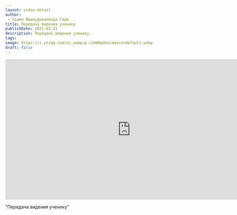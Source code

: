 ```yaml
---
layout: video-detail
author:
 - Свами Вишнудевананда Гири
title: Передача видения ученику
publishDate: 2022-03-21
description: Передача видения ученику. 
tags: 
image: https://i.ytimg.com/vi_webp/p-LImWQg9ko/maxresdefault.webp
draft: false
---
```


<iframe width="790" height="444" src="https://www.youtube.com/embed/p-LImWQg9ko" frameborder="0" allowfullscreen=""></iframe> 

  "Передача видения ученику"

  

 
